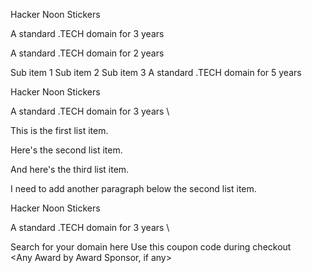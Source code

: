 Hacker Noon Stickers

A standard .TECH domain for 3 years

A standard .TECH domain for 2 years

Sub item 1
Sub item 2
Sub item 3
A standard .TECH domain for 5 years

Hacker Noon Stickers

A standard .TECH domain for 3 years \

This is the first list item.

Here's the second list item.

And here's the third list item.

I need to add another paragraph below the second list item.

Hacker Noon Stickers

A standard .TECH domain for 3 years \

Search for your domain here
Use this coupon code during checkout \
<Any Award by Award Sponsor, if any>
